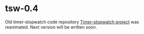 # tsw-0.4

Old timer-stopwatch code repository
[Timer-stopwatch project](https://artiomsoft.ru/programs_tsw.html) was reanimated.
Next version will be written soon.
